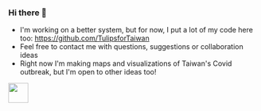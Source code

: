 ### Hi there 👋


- I'm working on a better system, but for now, I put a lot of my code here too: https://github.com/TulipsforTaiwan
- Feel free to contact me with questions, suggestions or collaboration ideas
- Right now I'm making maps and visualizations of Taiwan's Covid outbreak, but I'm open to other ideas too!

<img src="https://github.com/Russell-Shean/Taiwancovid/blob/main/quanguo_inc.gif" width="40" height="40" />

<!--
**Russell-Shean/Russell-Shean** is a ✨ _special_ ✨ repository because its `README.md` (this file) appears on your GitHub profile.


